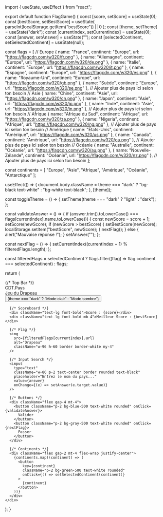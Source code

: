import { useState, useEffect } from "react";

export default function FlagGame() {
  const [score, setScore] = useState(0);
  const [bestScore, setBestScore] = useState(
    parseInt(localStorage.getItem("bestScore")) || 0
  );
  const [theme, setTheme] = useState("dark");
  const [currentIndex, setCurrentIndex] = useState(0);
  const [answer, setAnswer] = useState("");
  const [selectedContinent, setSelectedContinent] = useState(null);

  const flags = [
    // Europe
    { name: "France", continent: "Europe", url: "https://flagcdn.com/w320/fr.png" },
    { name: "Allemagne", continent: "Europe", url: "https://flagcdn.com/w320/de.png" },
    { name: "Italie", continent: "Europe", url: "https://flagcdn.com/w320/it.png" },
    { name: "Espagne", continent: "Europe", url: "https://flagcdn.com/w320/es.png" },
    { name: "Royaume-Uni", continent: "Europe", url: "https://flagcdn.com/w320/gb.png" },
    { name: "Suède", continent: "Europe", url: "https://flagcdn.com/w320/se.png" },
    // Ajouter plus de pays ici selon ton besoin
    // Asie
    { name: "Chine", continent: "Asie", url: "https://flagcdn.com/w320/cn.png" },
    { name: "Japon", continent: "Asie", url: "https://flagcdn.com/w320/jp.png" },
    { name: "Inde", continent: "Asie", url: "https://flagcdn.com/w320/in.png" },
    // Ajouter plus de pays ici selon ton besoin
    // Afrique
    { name: "Afrique du Sud", continent: "Afrique", url: "https://flagcdn.com/w320/za.png" },
    { name: "Nigeria", continent: "Afrique", url: "https://flagcdn.com/w320/ng.png" },
    // Ajouter plus de pays ici selon ton besoin
    // Amérique
    { name: "États-Unis", continent: "Amérique", url: "https://flagcdn.com/w320/us.png" },
    { name: "Canada", continent: "Amérique", url: "https://flagcdn.com/w320/ca.png" },
    // Ajouter plus de pays ici selon ton besoin
    // Océanie
    { name: "Australie", continent: "Océanie", url: "https://flagcdn.com/w320/au.png" },
    { name: "Nouvelle-Zélande", continent: "Océanie", url: "https://flagcdn.com/w320/nz.png" },
    // Ajouter plus de pays ici selon ton besoin
  ];

  const continents = [
    "Europe", "Asie", "Afrique", "Amérique", "Océanie", "Antarctique"
  ];

  useEffect(() => {
    document.body.className = theme === "dark" ? "bg-black text-white" : "bg-white text-black";
  }, [theme]);

  const toggleTheme = () => {
    setTheme(theme === "dark" ? "light" : "dark");
  };

  const validateAnswer = () => {
    if (answer.trim().toLowerCase() === flags[currentIndex].name.toLowerCase()) {
      const newScore = score + 1;
      setScore(newScore);
      if (newScore > bestScore) {
        setBestScore(newScore);
        localStorage.setItem("bestScore", newScore);
      }
      nextFlag();
    } else {
      alert("Mauvaise réponse !");
    }
    setAnswer("");
  };

  const nextFlag = () => {
    setCurrentIndex((currentIndex + 1) % filteredFlags.length);
  };

  const filteredFlags = selectedContinent
    ? flags.filter((flag) => flag.continent === selectedContinent)
    : flags;

  return (
    <div className="flex flex-col items-center p-4">
      {/* Top Bar */}
      <div className="flex justify-between w-full max-w-lg items-center text-lg font-bold mb-4">
        <div>CDT.Pays</div>
        <div>Jeu du Drapeau</div>
        <button className="p-2 bg-white text-black rounded" onClick={toggleTheme}>
          {theme === "dark" ? "Mode clair" : "Mode sombre"}
        </button>
      </div>

      {/* Scoreboard */}
      <div className="text-lg font-bold">Score : {score}</div>
      <div className="text-lg font-bold mb-4">Meilleur Score : {bestScore}</div>

      {/* Flag */}
      <img
        src={filteredFlags[currentIndex].url}
        alt="Drapeau"
        className="w-96 h-60 border border-white my-4"
      />

      {/* Input Search */}
      <input
        type="text"
        className="w-80 p-2 text-center border rounded text-black"
        placeholder="Entrez le nom du pays..."
        value={answer}
        onChange={(e) => setAnswer(e.target.value)}
      />

      {/* Buttons */}
      <div className="flex gap-4 mt-4">
        <button className="p-2 bg-blue-500 text-white rounded" onClick={validateAnswer}>
          Valider
        </button>
        <button className="p-2 bg-gray-500 text-white rounded" onClick={nextFlag}>
          Passer
        </button>
      </div>

      {/* Continents */}
      <div className="flex gap-2 mt-4 flex-wrap justify-center">
        {continents.map((continent) => (
          <button
            key={continent}
            className="p-2 bg-green-500 text-white rounded"
            onClick={() => setSelectedContinent(continent)}
          >
            {continent}
          </button>
        ))}
      </div>
    </div>
  );
}
